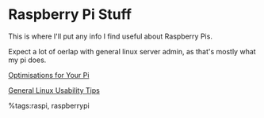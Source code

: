# Raspberry Pi Stuff


This is where I'll put any info I find useful about Raspberry Pis.

Expect a lot of oerlap with general linux server admin, as that's mostly what my pi does.

[Optimisations for Your Pi](optipi)

[General Linux Usability Tips](linuxtips)

%tags:raspi, raspberrypi
